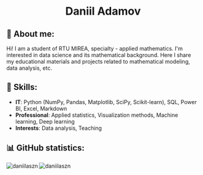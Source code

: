 <!-- Profile Header -->
<h1 align="center">Daniil Adamov</h1>

## 🧑 About me: 
Hi! I am a student of RTU MIREA, specialty - applied mathematics. I'm interested in data science and its mathematical background. Here I share my educational materials and projects related to mathematical modeling, data analysis, etc.

## 💪 Skills: 
- **IT**: Python (NumPy, Pandas, Matplotlib, SciPy, Scikit-learn), SQL, Power BI, Excel, Markdown
- **Professional**: Applied statistics, Visualization methods, Machine learning, Deep learning 
- **Interests**: Data analysis, Teaching

## 📊 GitHub statistics:
<p><img align="left" src="https://github-readme-stats.vercel.app/api/top-langs?username=daniilaszn&show_icons=true&locale=en&layout=compact" alt="daniilaszn" /></p>
<p><img align="center" src="https://github-readme-streak-stats.herokuapp.com/?user=daniilaszn&" alt="daniilaszn" /></p>
